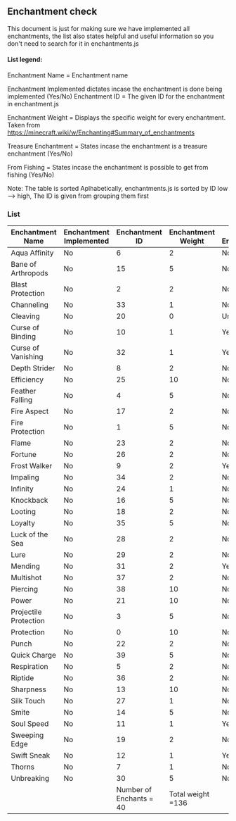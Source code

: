 ## Enchantment check

This document is just for making sure we have implemented all enchantments, the list also states helpful and useful information so you don't need to search for it in enchantments.js

#### List legend:

Enchantment Name = Enchantment name

Enchantment Implemented dictates incase the enchantment is done being implemented (Yes/No)
Enchantment ID = The given ID for the enchantment in enchantment.js

Enchantment Weight = Displays the specific weight for every enchantment. Taken from https://minecraft.wiki/w/Enchanting#Summary_of_enchantments

Treasure Enchantment = States incase the enchantment is a treasure enchantment (Yes/No)

From Fishing = States incase the enchantment is possible to get from fishing (Yes/No)

Note: The table is sorted Aplhabetically, enchantments.js is sorted by ID low --> high, The ID is given from grouping them first

### List

| Enchantment Name      | Enchantment Implemented | Enchantment ID          | Enchantment Weight | Treasure Enchantment |
| --------------------- | ----------------------- | ----------------------- | ------------------ | -------------------- |
| Aqua Affinity         | No                      | 6                       | 2                  | No                   |
| Bane of Arthropods    | No                      | 15                      | 5                  | No                   |
| Blast Protection      | No                      | 2                       | 2                  | No                   |
| Channeling            | No                      | 33                      | 1                  | No                   |
| Cleaving              | No                      | 20                      | 0                  | Unknown              |
| Curse of Binding      | No                      | 10                      | 1                  | Yes                  |
| Curse of Vanishing    | No                      | 32                      | 1                  | Yes                  |
| Depth Strider         | No                      | 8                       | 2                  | No                   |
| Efficiency            | No                      | 25                      | 10                 | No                   |
| Feather Falling       | No                      | 4                       | 5                  | No                   |
| Fire Aspect           | No                      | 17                      | 2                  | No                   |
| Fire Protection       | No                      | 1                       | 5                  | No                   |
| Flame                 | No                      | 23                      | 2                  | No                   |
| Fortune               | No                      | 26                      | 2                  | No                   |
| Frost Walker          | No                      | 9                       | 2                  | Yes                  |
| Impaling              | No                      | 34                      | 2                  | No                   |
| Infinity              | No                      | 24                      | 1                  | No                   |
| Knockback             | No                      | 16                      | 5                  | No                   |
| Looting               | No                      | 18                      | 2                  | No                   |
| Loyalty               | No                      | 35                      | 5                  | No                   |
| Luck of the Sea       | No                      | 28                      | 2                  | No                   |
| Lure                  | No                      | 29                      | 2                  | No                   |
| Mending               | No                      | 31                      | 2                  | Yes                  |
| Multishot             | No                      | 37                      | 2                  | No                   |
| Piercing              | No                      | 38                      | 10                 | No                   |
| Power                 | No                      | 21                      | 10                 | No                   |
| Projectile Protection | No                      | 3                       | 5                  | No                   |
| Protection            | No                      | 0                       | 10                 | No                   |
| Punch                 | No                      | 22                      | 2                  | No                   |
| Quick Charge          | No                      | 39                      | 5                  | No                   |
| Respiration           | No                      | 5                       | 2                  | No                   |
| Riptide               | No                      | 36                      | 2                  | No                   |
| Sharpness             | No                      | 13                      | 10                 | No                   |
| Silk Touch            | No                      | 27                      | 1                  | No                   |
| Smite                 | No                      | 14                      | 5                  | No                   |
| Soul Speed            | No                      | 11                      | 1                  | Yes                  |
| Sweeping Edge         | No                      | 19                      | 2                  | No                   |
| Swift Sneak           | No                      | 12                      | 1                  | Yes                  |
| Thorns                | No                      | 7                       | 1                  | No                   |
| Unbreaking            | No                      | 30                      | 5                  | No                   |
|                       |                         | Number of Enchants = 40 | Total weight =136  |                      |
